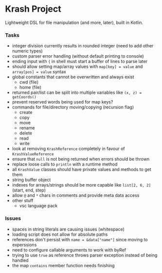 Krash Project
=============

Lightweight DSL for file manipulation (and more, later), built in Kotlin.

### Tasks

 - integer division currently results in rounded integer (need to add other numeric types)
 - custom parser error handling (without default printing to console)
 - ending input with `{` in shell must start a buffer of lines to parse later
 - should allow setting map/array values with `map[key] = value` and `array[pos] = value` syntax
 - global constants that cannot be overwritten and always exist
   - cwd (file)
   - home (file)
 - returned pair/list can be split into multiple variables like `(x, z) = getCoords()`
 - prevent reserved words being used for map keys?
 - commands for file/directory moving/copying (recursion flag)
   - create
   - copy
   - move
   - rename
   - delete
   - read
   - write
 - look at removing `KrashReference` completely in favour of `KrashValueReference`
 - ensure that `null` is not being returned when errors should be thrown
 - replace loose calls to `println` with a runtime method
 - all `KrashValue` classes should have private values and methods to get them
 - string buffer object
 - indexes for arrays/strings should be more capable like `list[2, 6, 2]` (start, end, step)
 - allow `@` and `*` chars in comments and provide meta data access
 - other stuff
   - vsc language pack

### Issues

 - spaces in string literals are causing issues (whitespace)
 - loading script does not allow for absolute paths
 - references don't persist with `name = &data["name"]` since moving to experssions
 - need to configure callable arguments to work with byRef
 - trying to use `true` as reference throws parser exception instead of being handled
 - the map `contains` member function needs finishing